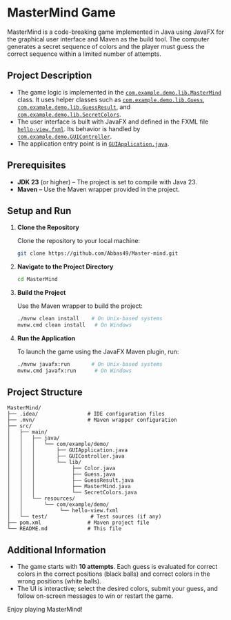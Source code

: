 # MasterMind Game

MasterMind is a code-breaking game implemented in Java using JavaFX for the graphical user interface and Maven as the build tool. The computer generates a secret sequence of colors and the player must guess the correct sequence within a limited number of attempts.

## Project Description

- The game logic is implemented in the [`com.example.demo.lib.MasterMind`](src/main/java/com/example/demo/lib/MasterMind.java) class. It uses helper classes such as [`com.example.demo.lib.Guess`](src/main/java/com/example/demo/lib/Guess.java), [`com.example.demo.lib.GuessResult`](src/main/java/com/example/demo/lib/GuessResult.java), and [`com.example.demo.lib.SecretColors`](src/main/java/com/example/demo/lib/SecretColors.java).
- The user interface is built with JavaFX and defined in the FXML file [`hello-view.fxml`](src/main/resources/com/example/demo/hello-view.fxml). Its behavior is handled by [`com.example.demo.GUIController`](src/main/java/com/example/demo/GUIController.java).
- The application entry point is in [`GUIApplication.java`](src/main/java/com/example/demo/GUIApplication.java).

## Prerequisites

- **JDK 23** (or higher) – The project is set to compile with Java 23.
- **Maven** – Use the Maven wrapper provided in the project.

## Setup and Run

1. **Clone the Repository**

   Clone the repository to your local machine:
   ```sh
   git clone https://github.com/Abbas49/Master-mind.git
   ```

2. **Navigate to the Project Directory**

   ```sh
   cd MasterMind
   ```

3. **Build the Project**

   Use the Maven wrapper to build the project:
   ```sh
   ./mvnw clean install    # On Unix-based systems
   mvnw.cmd clean install   # On Windows
   ```

4. **Run the Application**

   To launch the game using the JavaFX Maven plugin, run:
   ```sh
   ./mvnw javafx:run       # On Unix-based systems
   mvnw.cmd javafx:run      # On Windows
   ```

## Project Structure

```
MasterMind/
├── .idea/                # IDE configuration files
├── .mvn/                 # Maven wrapper configuration
├── src/
│   ├── main/
│   │   ├── java/
│   │   │   └── com/example/demo/
│   │   │       ├── GUIApplication.java
│   │   │       ├── GUIController.java
│   │   │       └── lib/
│   │   │            ├── Color.java
│   │   │            ├── Guess.java
│   │   │            ├── GuessResult.java
│   │   │            ├── MasterMind.java
│   │   │            └── SecretColors.java
│   │   └── resources/
│   │       └── com/example/demo/
│   │            └── hello-view.fxml
│   └── test/              # Test sources (if any)
├── pom.xml               # Maven project file
└── README.md             # This file
```

## Additional Information

- The game starts with **10 attempts**. Each guess is evaluated for correct colors in the correct positions (black balls) and correct colors in the wrong positions (white balls).
- The UI is interactive; select the desired colors, submit your guess, and follow on-screen messages to win or restart the game.

Enjoy playing MasterMind!
